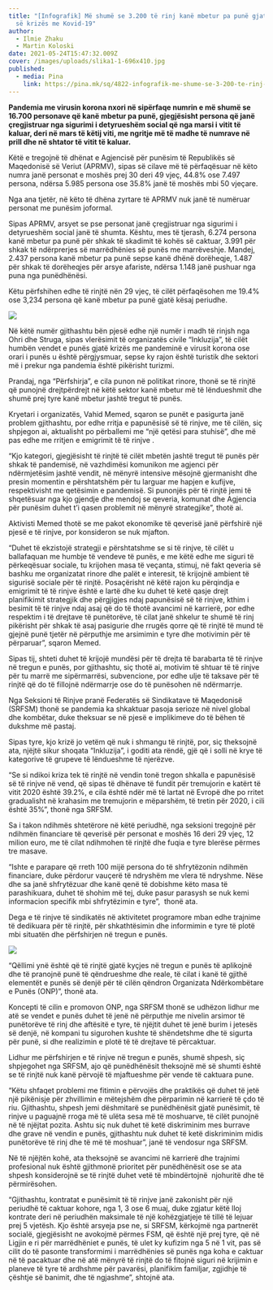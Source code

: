 ```yaml
---
title: "[Infografik] Më shumë se 3.200 të rinj kanë mbetur pa punë gjatë kohës
  së krizës me Kovid-19"
author:
  - Ilmie Zhaku
  - Martin Koloski
date: 2021-05-24T15:47:32.009Z
cover: /images/uploads/slika1-1-696x410.jpg
published:
  - media: Pina
    link: https://pina.mk/sq/4822-infografik-me-shume-se-3-200-te-rinj-kane-mbetur-pa-pune-gjate-kohes-se-krizes-me-kovid-19/
---
```

**Pandemia me virusin korona nxori në sipërfaqe numrin e më shumë se 16.700 personave që kanë mbetur pa punë, gjegjësisht persona që janë çregjistruar nga sigurimi i detyrueshëm social që nga marsi i vitit të kaluar, deri në mars të këtij viti, me ngritje më të madhe të numrave në prill dhe në shtator të vitit të kaluar.**

Këtë e tregojnë të dhënat e Agjencisë për punësim të Republikës së Maqedonisë së Veriut (APRMV), sipas së cilave më të përfaqësuar në këto numra janë personat e moshës prej 30 deri 49 vjeç, 44.8% ose 7.497 persona, ndërsa 5.985 persona ose 35.8% janë të moshës mbi 50 vjeçare.

Nga ana tjetër, në këto të dhëna zyrtare të APRMV nuk janë të numëruar personat me punësim joformal.

Sipas APRMV, arsyet se pse personat janë çregjistruar nga sigurimi i detyrueshëm social janë të shumta. Kështu, mes të tjerash, 6.274 persona kanë mbetur pa punë për shkak të skadimit të kohës së caktuar, 3.991 për shkak të ndërprerjes së marrëdhënies së punës me marrëveshje. Mandej, 2.437 persona kanë mbetur pa punë sepse kanë dhënë dorëheqje, 1.487 për shkak të dorëheqjes për arsye afariste, ndërsa 1.148 janë pushuar nga puna nga punëdhënësi.

Këtu përfshihen edhe të rinjtë nën 29 vjeç, të cilët përfaqësohen me 19.4% ose 3,234 persona që kanë mbetur pa punë gjatë kësaj periudhe.

![](/images/uploads/22.jpg)

Në këtë numër gjithashtu bën pjesë edhe një numër i madh të rinjsh nga Ohri dhe Struga, sipas vlerësimit të organizatës civile “Inkluzija”, të cilët humbën vendet e punës gjatë krizës me pandeminë e virusit korona ose orari i punës u është përgjysmuar, sepse ky rajon është turistik dhe sektori më i prekur nga pandemia është pikërisht turizmi.

Prandaj, nga “Përfshirja”, e cila punon në politikat rinore, thonë se të rinjtë që punojnë drejtpërdrejt në këtë sektor kanë mbetur më të lëndueshmit dhe shumë prej tyre kanë mbetur jashtë tregut të punës.

Kryetari i organizatës, Vahid Memed, sqaron se punët e pasigurta janë problem gjithashtu, por edhe rritja e papunësisë së të rinjve, me të cilën, siç shpjegon ai, aktualisht po përballemi me “një qetësi para stuhisë”, dhe më pas edhe me rritjen e emigrimit të të rinjve .

“Kjo kategori, gjegjësisht të rinjtë të cilët mbetën jashtë tregut të punës për shkak të pandemisë, në vazhdimësi komunikon me agjenci për ndërmjetësim jashtë vendit, në mënyrë intensive mësojnë gjermanisht dhe presin momentin e përshtatshëm për tu larguar me hapjen e kufijve, respektivisht me qetësimin e pandemisë. Si punonjës për të rinjtë jemi të shqetësuar nga kjo gjendje dhe mendoj se qeveria, komunat dhe Agjencia për punësim duhet t’i qasen problemit në mënyrë strategjike”, thotë ai.

Aktivisti Memed thotë se me pakot ekonomike të qeverisë janë përfshirë një pjesë e të rinjve, por konsideron se nuk mjafton.

“Duhet të ekzistojë strategji e përshtatshme se si të rinjve, të cilët u ballafaquan me humbje të vendeve të punës, e me këtë edhe me siguri të përkeqësuar sociale, tu krijohen masa të veçanta, stimuj, në fakt qeveria së bashku me organizatat rinore dhe palët e interesit, të krijojnë ambient të sigurisë sociale për të rinjtë. Posaçërisht në këtë rajon ku përqindja e emigrimit të të rinjve është e lartë dhe ku duhet të ketë qasje drejt planifikimit strategjik dhe përgjigjes ndaj papunësisë së të rinjve, kthim i besimit të të rinjve ndaj asaj që do të thotë avancimi në karrierë, por edhe respektim i të drejtave të punëtorëve, të cilat janë shkelur te shumë të rinj pikërisht për shkak të asaj pasigurie dhe rrugës qorre që të rinjtë të mund të gjejnë punë tjetër në përputhje me arsimimin e tyre dhe motivimin për të përparuar”, sqaron Memed.

Sipas tij, shteti duhet të krijojë mundësi për të drejta të barabarta të të rinjve në tregun e punës, por gjithashtu, siç thotë ai, motivim të shtuar të të rinjve për tu marrë me sipërmarrësi, subvencione, por edhe ulje të taksave për të rinjtë që do të fillojnë ndërmarrje ose do të punësohen në ndërmarrje.

Nga Seksioni të Rinjve pranë Federatës së Sindikatave të Maqedonisë (SRFSM) thonë se pandemia ka shkaktuar pasoja serioze në nivel global dhe kombëtar, duke theksuar se në pjesë e implikimeve do të bëhen të dukshme më pastaj.

Sipas tyre, kjo krizë jo vetëm që nuk i shmangu të rinjtë, por, siç theksojnë ata, njëjtë sikur shoqata “Inkluzija”, i goditi ata rëndë, gjë që i solli në krye të kategorive të grupeve të lëndueshme të njerëzve.

“Se si ndikoi kriza tek të rinjtë në vendin tonë tregon shkalla e papunësisë së të rinjve në vend, që sipas të dhënave të fundit për tremujorin e katërt të vitit 2020 është 39.2%, e cila është ndër më të lartat në Evropë dhe po rritet gradualisht në krahasim me tremujorin e mëparshëm, të tretin për 2020, i cili është 35%”, thonë nga SRFSM.

Sa i takon ndihmës shtetërore në këtë periudhë, nga seksioni tregojnë për ndihmën financiare të qeverisë për personat e moshës 16 deri 29 vjeç, 12 milion euro, me të cilat ndihmohen të rinjtë dhe fuqia e tyre blerëse përmes tre masave.

“Ishte e parapare që rreth 100 mijë persona do të shfrytëzonin ndihmën financiare, duke përdorur vauçerë të ndryshëm me vlera të ndryshme. Nëse dhe sa janë shfrytëzuar dhe kanë qenë të dobishme këto masa të parashikuara, duhet të shohim më tej, duke pasur parasysh se nuk kemi informacion specifik mbi shfrytëzimin e tyre”,  thonë ata.

Dega e të rinjve të sindikatës në aktivitetet programore mban edhe trajnime të dedikuara për të rinjtë, për shkathtësimin dhe informimin e tyre të plotë mbi situatën dhe përfshirjen në tregun e punës.

![](/images/uploads/222.jpg)

“Qëllimi ynë është që të rinjtë gjatë kyçjes në tregun e punës të aplikojnë dhe të pranojnë punë të qëndrueshme dhe reale, të cilat i kanë të gjithë elementët e punës së denjë për të cilën qëndron Organizata Ndërkombëtare e Punës (ONP)”, thonë ata.

Koncepti të cilin e promovon ONP, nga SRFSM thonë se udhëzon lidhur me atë se vendet e punës duhet të jenë në përputhje me nivelin arsimor të punëtorëve të rinj dhe aftësitë e tyre, të njëjtit duhet të jenë burim i jetesës së denjë, në kompani tu sigurohen kushte të shëndetshme dhe të sigurta për punë, si dhe realizimin e plotë të të drejtave të përcaktuar.

Lidhur me përfshirjen e të rinjve në tregun e punës, shumë shpesh, siç shpjegohet nga SRFSM, ajo që punëdhënësit theksojnë më së shumti është se të rinjtë nuk kanë përvojë të mjaftueshme për vende të caktuara pune.

“Këtu shfaqet problemi me fitimin e përvojës dhe praktikës që duhet të jetë një pikënisje për zhvillimin e mëtejshëm dhe përparimin në karrierë të çdo të riu. Gjithashtu, shpesh jemi dëshmitarë se punëdhënësit gjatë punësimit, të rinjve u paguajnë rroga më të ulëta sesa më të moshuarve, të cilët punojnë në të njëjtat pozita. Ashtu siç nuk duhet të ketë diskriminim mes burrave dhe grave në vendin e punës, gjithashtu nuk duhet të ketë diskriminim midis punëtorëve të rinj dhe të më të moshuar”, janë të vendosur nga SRFSM.

Në të njëjtën kohë, ata theksojnë se avancimi në karrierë dhe trajnimi profesional nuk është gjithmonë prioritet për punëdhënësit ose se ata shpesh konsiderojnë se të rinjtë duhet vetë të mbindërtojnë  njohuritë dhe të përmirësohen.

“Gjithashtu, kontratat e punësimit të të rinjve janë zakonisht për një periudhë të caktuar kohore, nga 1, 3 ose 6 muaj, duke zgjatur këtë lloj kontrate deri në periudhën maksimale të një kohëzgjatjeje të tillë të lejuar prej 5 vjetësh. Kjo është arsyeja pse ne, si SRFSM, kërkojmë nga partnerët socialë, gjegjësisht ne avokojmë përmes FSM, që është një prej tyre, që në Ligjin e ri për marrëdhëniet e punës, të ulet ky kufizim nga 5 në 1 vit, pas së cilit do të pasonte transformimi i marrëdhënies së punës nga koha e caktuar në të pacaktuar dhe në atë mënyrë të rinjtë do të fitojnë siguri në krijimin e planeve të tyre të ardhshme për pavarësi, planifikim familjar, zgjidhje të çështje së banimit, dhe të ngjashme”, shtojnë ata.